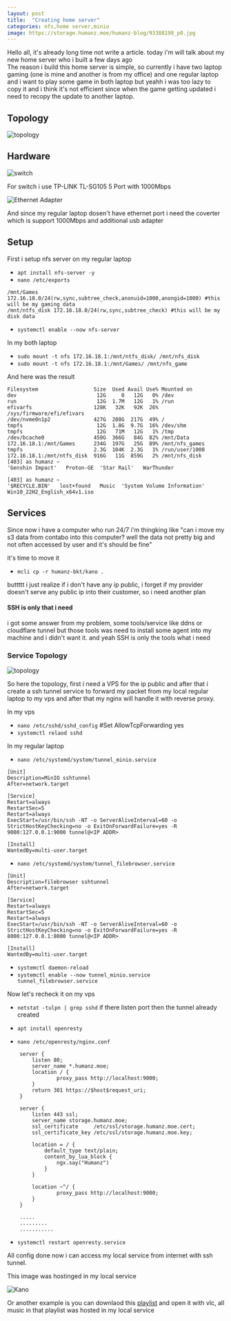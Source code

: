 ```yaml
---
layout: post
title:  "Creating home server"
categories: nfs,home server,minio
image: https://storage.humanz.moe/humanz-blog/93388198_p0.jpg
---
```


Hello all, it's already long time not write a article. today i'm will talk about my new home server who i built a few days ago  
The reason i build this home server is simple, so currently i have two laptop gaming (one is mine and another is from my office) and one regular laptop and i want to play some game in both laptop but yeahh i was too lazy to copy it and i think it's not efficient since when the game getting updated i need to recopy the update to another laptop.

## Topology
![topology](../../assets/img/home_server/topo_1.png)


## Hardware

![switch](../../assets/img/home_server/hw_1.png)


For switch i use TP-LINK TL-SG105 5 Port with 1000Mbps

![Ethernet Adapter](../../assets/img/home_server/hw_2.png)

And since my regular laptop dosen't have ethernet port i need the coverter which is support 1000Mbps and additional usb adapter

## Setup
First i setup nfs server on my regular laptop

- `apt install nfs-server -y`
- `nano /etc/exports`
```
/mnt/Games 172.16.18.0/24(rw,sync,subtree_check,anonuid=1000,anongid=1000) #this will be my gaming data
/mnt/ntfs_disk 172.16.18.0/24(rw,sync,subtree_check) #this will be my disk data
```
- `systemctl enable --now nfs-server`

In my both laptop
- `sudo mount -t nfs 172.16.18.1:/mnt/ntfs_disk/ /mnt/nfs_disk`
- `sudo mount -t nfs 172.16.18.1:/mnt/Games/ /mnt/nfs_game`

And here was the result
```
Filesystem                  Size  Used Avail Use% Mounted on
dev                          12G     0   12G   0% /dev
run                          12G  1.7M   12G   1% /run
efivarfs                    128K   32K   92K  26% /sys/firmware/efi/efivars
/dev/nvme0n1p2              427G  208G  217G  49% /
tmpfs                        12G  1.8G  9.7G  16% /dev/shm
tmpfs                        12G   71M   12G   1% /tmp
/dev/bcache0                450G  366G   84G  82% /mnt/Data
172.16.18.1:/mnt/Games      234G  197G   25G  89% /mnt/nfs_games
tmpfs                       2.3G  104K  2.3G   1% /run/user/1000
172.16.18.1:/mnt/ntfs_disk  916G   11G  859G   2% /mnt/nfs_disk
[403] as humanz ~
'Genshin Impact'   Proton-GE  'Star Rail'   WarThunder

[403] as humanz ~
'$RECYCLE.BIN'   lost+found   Music  'System Volume Information'   Win10_22H2_English_x64v1.iso
```

## Services
Since now i have a computer who run 24/7 i'm thingking like "can i move my s3 data from contabo into this computer? well the data not pretty big and not often accessed by user and it's should be fine"

it's time to move it

- `mcli cp -r humanz-bkt/kano .`

buttttt i just realize if i don't have any ip public, i forget if my provider doesn't serve any public ip into their customer, so i need another plan

#### SSH is only that i need
i got some answer from my problem, some tools/service like ddns or cloudflare tunnel but those tools was need to install some agent into my machine and i didn't want it. and yeah SSH is only the tools what i need

### Service Topology
![topology](../../assets/img/home_server/topo_2.png)

So here the topology, first i need a VPS for the ip public and after that i create a ssh tunnel service to forward my packet from my local regular laptop to my vps and after that my nginx will handle it with reverse proxy.

In my vps
- `nano /etc/sshd/sshd_config` #Set AllowTcpForwarding yes
- `systemctl relaod sshd`

In my regular laptop
- `nano /etc/systemd/system/tunnel_minio.service`

```
[Unit]
Description=MinIO sshtunnel
After=network.target

[Service]
Restart=always
RestartSec=5
Restart=always
ExecStart=/usr/bin/ssh -NT -o ServerAliveInterval=60 -o StrictHostKeyChecking=no -o ExitOnForwardFailure=yes -R 9000:127.0.0.1:9000 tunnel@<IP ADDR>

[Install]
WantedBy=multi-user.target
```

- `nano /etc/systemd/system/tunnel_filebrowser.service`

```
[Unit]
Description=filebrowser sshtunnel
After=network.target

[Service]
Restart=always
RestartSec=5
Restart=always
ExecStart=/usr/bin/ssh -NT -o ServerAliveInterval=60 -o StrictHostKeyChecking=no -o ExitOnForwardFailure=yes -R 8000:127.0.0.1:8000 tunnel@<IP ADDR>

[Install]
WantedBy=multi-user.target
```

- `systemctl daemon-reload`
- `systemctl enable --now tunnel_minio.service tunnel_filebrowser.service`

Now let's recheck it on my vps

- `netstat -tulpn | grep sshd`
if there listen port then the tunnel already created


- `apt install openresty`
- `nano /etc/openresty/nginx.conf`
```
    server {
        listen 80;
        server_name *.humanz.moe;
        location / {
                proxy_pass http://localhost:9000;
        }
        return 301 https://$host$request_uri;
    }

    server {
        listen 443 ssl;
        server_name storage.humanz.moe;
        ssl_certificate     /etc/ssl/storage.humanz.moe.cert;
        ssl_certificate_key /etc/ssl/storage.humanz.moe.key;

        location = / {
            default_type text/plain;
            content_by_lua_block {
                ngx.say("Humanz")
            }
        }

        location ~^/ {
                proxy_pass http://localhost:9000;
        }
    }

    .....
    .........
    ...........
```

- `systemctl restart openresty.service`

All config done now i can access my local service from internet with ssh tunnel.


This image was hostinged in my local service

![Kano](https://storage.humanz.moe/humanz-blog/93388198_p0.jpg) 

Or another example is you can downlaod this [playlist](https://music.humanz.moe/share/TWY9HoT-/Kano%20-%20Discography.m3u) and open it with vlc, all music in that playlist was hosted in my local service